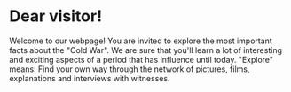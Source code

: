 # Dear visitor!
 
Welcome to our webpage! You are invited to explore the most important facts about the "Cold War". We are sure
that you'll learn a lot of interesting and exciting aspects of a period that has influence until today. "Explore" means:
Find your own way through the network of pictures, films, explanations and interviews with witnesses.